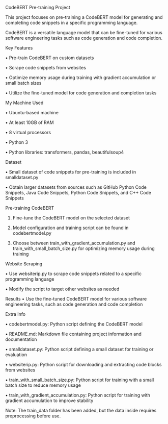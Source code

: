 CodeBERT Pre-training Project

This project focuses on pre-training a CodeBERT model for generating and completing code snippets in a specific programming language.

 CodeBERT is a versatile language model that can be fine-tuned for various software engineering tasks such as code generation and code completion.


Key Features

•	Pre-train CodeBERT on custom datasets

•	Scrape code snippets from websites

•	Optimize memory usage during training with gradient accumulation or small batch sizes

•	Utilize the fine-tuned model for code generation and completion tasks


My Machine Used

•	Ubuntu-based machine

•	At least 10GB of RAM

•	8 virtual processors

•	Python 3

•	Python libraries: transformers, pandas, beautifulsoup4


Dataset

•	Small dataset of code snippets for pre-training is included in smalldataset.py

•	Obtain larger datasets from sources such as GitHub Python Code Snippets, Java Code Snippets, Python Code Snippets, and C++ Code Snippets


Pre-training CodeBERT

1.	Fine-tune the CodeBERT model on the selected dataset

2.	Model configuration and training script can be found in codebertmodel.py

3.	Choose between train_with_gradient_accumulation.py and train_with_small_batch_size.py for optimizing memory usage during training


Website Scraping

•	Use websiterip.py to scrape code snippets related to a specific programming language

•	Modify the script to target other websites as needed


Results
•	Use the fine-tuned CodeBERT model for various software engineering tasks, such as code generation and code completion


Extra Info

•	codebertmodel.py: Python script defining the CodeBERT model

•	README.md: Markdown file containing project information and documentation

•	smalldataset.py: Python script defining a small dataset for training or evaluation

•	websiterip.py: Python script for downloading and extracting code blocks from websites

•	train_with_small_batch_size.py: Python script for training with a small batch size to reduce memory usage

•	train_with_gradient_accumulation.py: Python script for training with gradient accumulation to improve stability


Note: The train_data folder has been added, but the data inside requires preprocessing before use.


